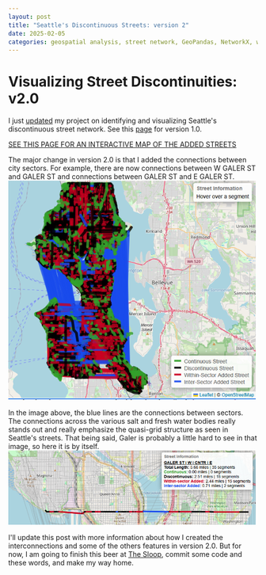 ```yaml
---
layout: post
title: "Seattle's Discontinuous Streets: version 2"
date: 2025-02-05
categories: geospatial analysis, street network, GeoPandas, NetworkX, webmap
---
```


# Visualizing Street Discontinuities: v2.0
I just [updated](https://github.com/mike-babb/seattle_streets) my project on identifying and visualizing Seattle's discontinuous street network. See this [page](https://mike-babb.github.io/blog/2025/01/01/seattles-discontinuous-streets) for version 1.0.

[SEE THIS PAGE FOR AN INTERACTIVE MAP OF THE ADDED STREETS](/media/discontinuous_streets_v2.html)

The major change in version 2.0 is that I added the connections between city sectors. For example, there are now connections between W GALER ST and GALER ST and connections between GALER ST and E GALER ST.  
<img src="https://raw.githubusercontent.com/mike-babb/seattle_streets/main/graphics/ex_12_overall_v2.png" alt="overall" width="500" height="443"/>  

In the image above, the blue lines are the connections between sectors. The connections across the various salt and fresh water bodies really stands out and really emphasize the quasi-grid structure as seen in Seattle's streets. That being said, Galer is probably a little hard to see in that image, so here it is by itself.  
<img src="https://raw.githubusercontent.com/mike-babb/seattle_streets/main/graphics/ex_11_galer_v2.png" alt="overall" width="500" height="150"/>  

I'll update this post with more information about how I created the interconnections and some of the others features in version 2.0. But for now, I am going to finish this beer at [The Sloop](https://theslooptavern.com/), commit some code and these words, and make my way home.